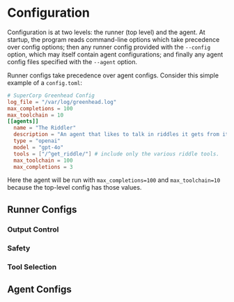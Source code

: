 # Configuration

Configuration is at two levels: the runner (top level) and the agent. At
startup, the program reads command-line options which take precedence over
config options; then any runner config provided with the `--config` option,
which may itself contain agent configurations; and finally any agent config
files specified with the `--agent` option.

Runner configs take precedence over agent configs.  Consider this simple
example of a `config.toml`:

```toml
# SuperCorp Greenhead Config
log_file = "/var/log/greenhead.log"
max_completions = 100
max_toolchain = 10
[[agents]]
  name = "The Riddler"
  description = "An agent that likes to talk in riddles it gets from its tools."
  type = "openai"
  model = "gpt-4o"
  tools = ["/^get_riddle/"] # include only the various riddle tools.
  max_toolchain = 100
  max_completions = 3
```

Here the agent will be run with `max_completions=100` and `max_toolchain=10`
because the top-level config has those values.

## Runner Configs

### Output Control

### Safety

### Tool Selection

## Agent Configs

